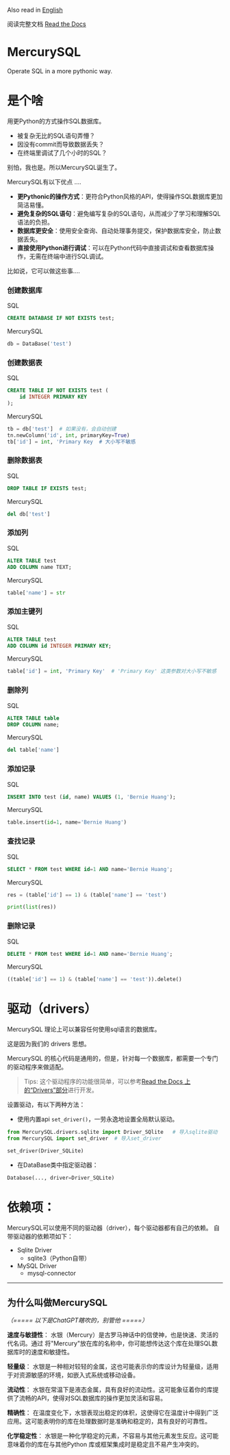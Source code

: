 Also read in [English](README.md)

阅读完整文档 [Read the Docs](https://mercurysql.readthedocs.io/en/latest/)

# MercurySQL
Operate SQL in a more pythonic way.

# 是个啥
用更Python的方式操作SQL数据库。

- 被复杂无比的SQL语句弄懵？
- 因没有commit而导致数据丢失？
- 在终端里调试了几个小时的SQL？

别怕，我也是。所以MercurySQL诞生了。

MercurySQL有以下优点 ....

- **更Pythonic的操作方式**：更符合Python风格的API，使得操作SQL数据库更加简洁易懂。
- **避免复杂的SQL语句**：避免编写复杂的SQL语句，从而减少了学习和理解SQL语法的负担。
- **数据库更安全**：使用安全查询、自动处理事务提交，保护数据库安全，防止数据丢失。
- **直接使用Python进行调试**：可以在Python代码中直接调试和查看数据库操作，无需在终端中进行SQL调试。

比如说，它可以做这些事....
### 创建数据库
SQL
```sql
CREATE DATABASE IF NOT EXISTS test;
```
MercurySQL
```py
db = DataBase('test')
```

### 创建数据表
SQL
```sql
CREATE TABLE IF NOT EXISTS test (
    id INTEGER PRIMARY KEY
);
```
MercurySQL
```py
tb = db['test']  # 如果没有，会自动创建
tn.newColumn('id', int, primaryKey=True)
tb['id'] = int, 'Primary Key  # 大小写不敏感
```

### 删除数据表
SQL
```sql
DROP TABLE IF EXISTS test;
```
MercurySQL
```py
del db['test']
```

### 添加列
SQL
```sql
ALTER TABLE test
ADD COLUMN name TEXT;
```
MercurySQL
```py
table['name'] = str
```

### 添加主键列
SQL
```sql
ALTER TABLE test
ADD COLUMN id INTEGER PRIMARY KEY;
```
MercurySQL
```py
table['id'] = int, 'Primary Key'  # 'Primary Key' 这类参数对大小写不敏感
```

### 删除列
SQL
```sql
ALTER TABLE table
DROP COLUMN name;
```
MercurySQL
```py
del table['name']
```

### 添加记录
SQL
```sql
INSERT INTO test (id, name) VALUES (1, 'Bernie Huang');
```
MercurySQL
```py
table.insert(id=1, name='Bernie Huang')
```

### 查找记录
SQL
```sql
SELECT * FROM test WHERE id=1 AND name='Bernie Huang';
```
MercurySQL
```py
res = (table['id'] == 1) & (table['name'] == 'test')

print(list(res))
```

### 删除记录
SQL
```sql
DELETE * FROM test WHERE id=1 AND name='Bernie Huang';
```
MercurySQL
```py
((table['id'] == 1) & (table['name'] == 'test')).delete()
```

# 驱动（drivers）
MercurySQL 理论上可以兼容任何使用sql语言的数据库。

这是因为我们的 drivers 思想。

MercurySQL 的核心代码是通用的，但是，针对每一个数据库，都需要一个专门的驱动程序来做适配。

> Tips: 这个驱动程序的功能很简单，可以参考[Read the Docs 上的“Drivers”部分](https://mercurysql.readthedocs.io/en/latest/modules/drivers/index.html)进行开发。

设置驱动，有以下两种方法：
- 使用内置api `set_driver()`，一劳永逸地设置全局默认驱动。
```python
from MercurySQL.drivers.sqlite import Driver_SQlite   # 导入sqlite驱动
from MercurySQL import set_driver  # 导入set_driver

set_driver(Driver_SQLite)
```

- 在DataBase类中指定驱动器：
```python
Database(..., driver=Driver_SQLite)
```

# 依赖项：
MercurySQL可以使用不同的驱动器（driver），每个驱动器都有自己的依赖。
自带驱动器的依赖项如下：
* Sqlite Driver
  - sqlite3（Python自带）
* MySQL Driver
  - mysql-connector

---

## 为什么叫做MercurySQL

*（===== 以下是ChatGPT瞎吹的，别管他 =====）*

**速度与敏捷性**： 水银（Mercury）是古罗马神话中的信使神，也是快速、灵活的代名词。通过
将"Mercury"放在库的名称中，你可能想传达这个库在处理SQL数据库时的速度和敏捷性。

**轻量级**： 水银是一种相对较轻的金属，这也可能表示你的库设计为轻量级，适用于对资源敏感的环境，如嵌入式系统或移动设备。

**流动性**： 水银在常温下是液态金属，具有良好的流动性。这可能象征着你的库提供了流畅的API，使得对SQL数据库的操作更加灵活和容易。

**精确性**： 在温度变化下，水银表现出稳定的体积，这使得它在温度计中得到广泛应用。这可能表明你的库在处理数据时是准确和稳定的，具有良好的可靠性。

**化学稳定性**： 水银是一种化学稳定的元素，不容易与其他元素发生反应。这可能意味着你的库在与其他Python 库或框架集成时是稳定且不易产生冲突的。